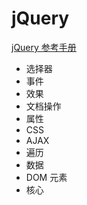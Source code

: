 # jQuery

[jQuery 参考手册](http://www.w3school.com.cn/jquery/jquery_reference.asp)

- 选择器
- 事件
- 效果
- 文档操作
- 属性
- CSS
- AJAX
- 遍历
- 数据
- DOM 元素
- 核心
